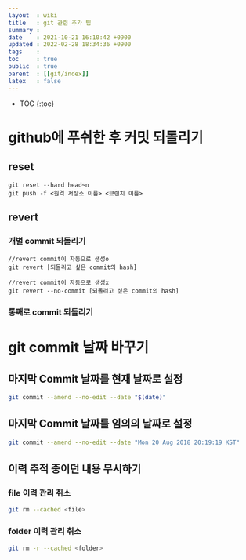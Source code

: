 ```yaml
---
layout  : wiki
title   : git 관련 추가 팁 
summary : 
date    : 2021-10-21 16:10:42 +0900
updated : 2022-02-28 18:34:36 +0900
tags    : 
toc     : true
public  : true
parent  : [[git/index]]
latex   : false
---
```

* TOC
{:toc}

# github에 푸쉬한 후 커밋 되돌리기

## reset
```
git reset --hard head~n
git push -f <원격 저장소 이름> <브랜치 이름>
```


## revert 
### 개별 commit 되돌리기
```
//revert commit이 자동으로 생성o
git revert [되돌리고 싶은 commit의 hash]
```

```
//revert commit이 자동으로 생성x
git revert --no-commit [되돌리고 싶은 commit의 hash]
```

### 통째로 commit 되돌리기


# git commit 날짜 바꾸기
## 마지막 Commit 날짜를 현재 날짜로 설정
```bash
git commit --amend --no-edit --date "$(date)"
```

## 마지막 Commit 날짜를 임의의 날짜로 설정
```bash
git commit --amend --no-edit --date "Mon 20 Aug 2018 20:19:19 KST"
```

## 이력 추적 중이던 내용 무시하기

### file 이력 관리 취소
```bash
git rm --cached <file>
```

### folder 이력 관리 취소
```bash
git rm -r --cached <folder>
```

